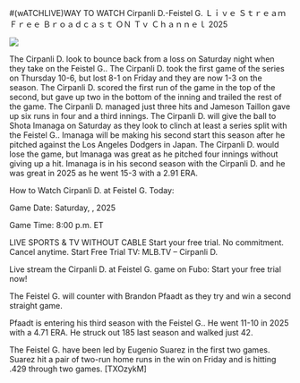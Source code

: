 #(wATCHLIVE)WAY TO WATCH Cirpanli D.-Feistel G. Ｌｉｖｅ Ｓｔｒｅａｍ Ｆｒｅｅ Ｂｒｏａｄｃａｓｔ ＯＮ Ｔｖ Ｃｈａｎｎｅｌ  2025  
  
  
[![](https://i.imgur.com/qSNzIqt.png)](https://movie.rssnews.media/aRgXUYfS.php)  
  
The Cirpanli D. look to bounce back from a loss on Saturday night when they take on the Feistel G.. The Cirpanli D. took the first game of the series on Thursday 10-6, but lost 8-1 on Friday and they are now 1-3 on the season. The Cirpanli D. scored the first run of the game in the top of the second, but gave up two in the bottom of the inning and trailed the rest of the game. The Cirpanli D. managed just three hits and Jameson Taillon gave up six runs in four and a third innings. The Cirpanli D. will give the ball to Shota Imanaga on Saturday as they look to clinch at least a series split with the Feistel G.. Imanaga will be making his second start this season after he pitched against the Los Angeles Dodgers in Japan. The Cirpanli D. would lose the game, but Imanaga was great as he pitched four innings without giving up a hit. Imanaga is in his second season with the Cirpanli D. and he was great in 2025 as he went 15-3 with a 2.91 ERA.

How to Watch Cirpanli D. at Feistel G. Today:

Game Date: Saturday, , 2025

Game Time: 8:00 p.m. ET

LIVE SPORTS & TV WITHOUT CABLE
Start your free trial. No commitment. Cancel anytime.
Start Free Trial
TV: MLB.TV – Cirpanli D.

Live stream the Cirpanli D. at Feistel G. game on Fubo: Start your free trial now!

The Feistel G. will counter with Brandon Pfaadt as they try and win a second straight game.

Pfaadt is entering his third season with the Feistel G.. He went 11-10 in 2025 with a 4.71 ERA. He struck out 185 last season and walked just 42.

The Feistel G. have been led by Eugenio Suarez in the first two games. Suarez hit a pair of two-run home runs in the win on Friday and is hitting .429 through two games. [TXOzykM]